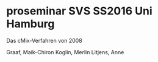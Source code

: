 # proseminar SVS SS2016 Uni Hamburg

Das cMix-Verfahren von 2008

Graaf, Maik-Chiron
Koglin, Merlin
Litjens, Anne

